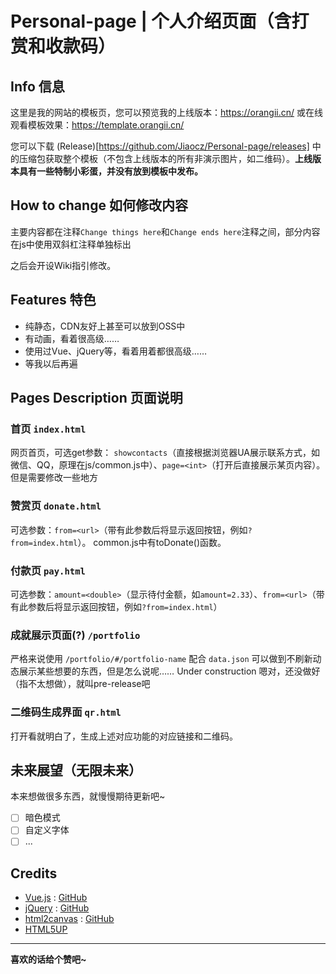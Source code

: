 # Personal-page | 个人介绍页面（含打赏和收款码）

## Info 信息

这里是我的网站的模板页，您可以预览我的上线版本：https://orangii.cn/ 或在线观看模板效果：https://template.orangii.cn/

您可以下载 (Release)[https://github.com/Jiaocz/Personal-page/releases] 中的压缩包获取整个模板（不包含上线版本的所有非演示图片，如二维码）。**上线版本具有一些特制小彩蛋，并没有放到模板中发布。**

## How to change 如何修改内容

主要内容都在注释`Change things here`和`Change ends here`注释之间，部分内容在js中使用双斜杠注释单独标出

之后会开设Wiki指引修改。

## Features 特色

- 纯静态，CDN友好上甚至可以放到OSS中
- 有动画，看着很高级……
- 使用过Vue、jQuery等，看着用着都很高级……
- 等我以后再遍

## Pages Description 页面说明

### 首页 `index.html`
网页首页，可选get参数： `showcontacts`（直接根据浏览器UA展示联系方式，如微信、QQ，原理在js/common.js中）、`page=<int>`（打开后直接展示某页内容）。但是需要修改一些地方

### 赞赏页 `donate.html`
可选参数：`from=<url>`（带有此参数后将显示返回按钮，例如`?from=index.html`）。
common.js中有toDonate()函数。

### 付款页 `pay.html`
可选参数：`amount=<double>`（显示待付金额，如`amount=2.33`）、`from=<url>`（带有此参数后将显示返回按钮，例如`?from=index.html`）

### 成就展示页面(?) `/portfolio`
严格来说使用 `/portfolio/#/portfolio-name` 配合 `data.json` 可以做到不刷新动态展示某些想要的东西，但是怎么说呢…… Under construction 嗯对，还没做好（指不太想做），就叫pre-release吧

### 二维码生成界面 `qr.html`
打开看就明白了，生成上述对应功能的对应链接和二维码。

## 未来展望（无限未来）
本来想做很多东西，就慢慢期待更新吧~

- [ ] 暗色模式
- [ ] 自定义字体
- [ ] ...

## Credits
- [Vue.js](https://vuejs.org/) : [GitHub](https://github.com/vuejs/vue)
- [jQuery](https://jquery.com/) : [GitHub](https://github.com/jquery/jquery)
- [html2canvas](https://html2canvas.hertzen.com) : [GitHub](https://github.com/niklasvh/html2canvas)
- [HTML5UP](https://html5up.net/)

------

**喜欢的话给个赞吧~**
